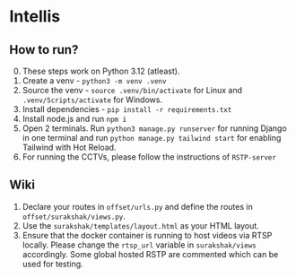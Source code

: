 # Intellis

## How to run?
0. These steps work on Python 3.12 (atleast).
1. Create a venv - `python3 -m venv .venv`
2. Source the venv - `source .venv/bin/activate` for Linux and `.venv/Scripts/activate` for Windows.
3. Install dependencies - `pip install -r requirements.txt`
4. Install node.js and run `npm i`
5. Open 2 terminals. Run `python3 manage.py runserver` for running Django in one terminal and run `python manage.py tailwind start` for enabling Tailwind with Hot Reload.
6. For running the CCTVs, please follow the instructions of `RSTP-server`

## Wiki

1. Declare your routes in `offset/urls.py` and define the routes in `offset/surakshak/views.py`.
2. Use the `surakshak/templates/layout.html` as your HTML layout.
3. Ensure that the docker container is running to host videos via RTSP locally. Please change the `rtsp_url` variable in `surakshak/views` accordingly. Some global hosted RSTP are commented which can be used for testing.
